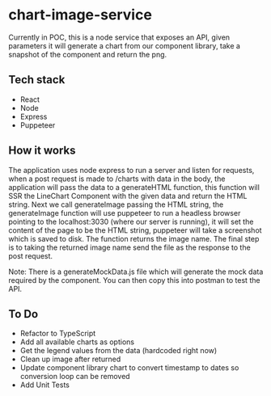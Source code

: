# chart-image-service
Currently in POC, this is a node service that exposes an API, given parameters it will generate a chart from our component library, take a snapshot of the component and return the png. 

## Tech stack
* React
* Node
* Express
* Puppeteer

## How it works
The application uses node express to run a server and listen for requests, when a post request is made to /charts with data in the body, the application will pass the data to a generateHTML function, this function will SSR the LineChart Component with the given data and return the HTML string. Next we call generateImage passing the HTML string, the generateImage function will use puppeteer to run a headless browser pointing to the localhost:3030 (where our server is running), it will set the content of the page to be the HTML string, puppeteer will take a screenshot which is saved to disk. The function returns the image name. The final step is to taking the returned image name send the file as the response to the post request. 

Note: There is a generateMockData.js file which will generate the mock data required by the component. You can then copy this into postman to test the API. 

## To Do
* Refactor to TypeScript
* Add all available charts as options
* Get the legend values from the data (hardcoded right now)
* Clean up image after returned 
* Update component library chart to convert timestamp to dates so conversion loop can be removed
* Add Unit Tests
